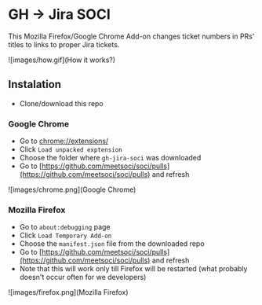 # GH -> Jira SOCI

This Mozilla Firefox/Google Chrome Add-on changes ticket numbers in PRs' titles to links to proper Jira tickets.

![images/how.gif](How it works?)

## Instalation

  - Clone/download this repo

### Google Chrome

  - Go to [chrome://extensions/](chrome://extensions/)
  - Click `Load unpacked exptension`
  - Choose the folder where `gh-jira-soci` was downloaded
  - Go to [https://github.com/meetsoci/soci/pulls](https://github.com/meetsoci/soci/pulls) and refresh

![images/chrome.png](Google Chrome)

### Mozilla Firefox

  - Go to `about:debugging` page
  - Click `Load Temporary Add-on`
  - Choose the `manifest.json` file from the downloaded repo
  - Go to [https://github.com/meetsoci/soci/pulls](https://github.com/meetsoci/soci/pulls) and refresh
  - Note that this will work only till Firefox will be restarted (what probably doesn't occur often for we developers)

![images/firefox.png](Mozilla Firefox)
